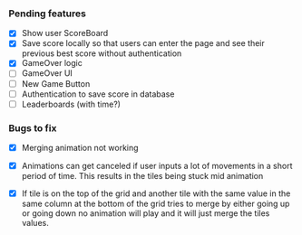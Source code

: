 ### Pending features
- [x] Show user ScoreBoard
- [x] Save score locally so that users can enter the page and see their previous best score without authentication
- [x] GameOver logic
- [ ] GameOver UI
- [ ] New Game Button
- [ ] Authentication to save score in database
- [ ] Leaderboards (with time?)
 
### Bugs to fix 
- [x] Merging animation not working
- [x] Animations can get canceled if user inputs a lot of movements in a short period of time. This results in the tiles being stuck mid animation
- [x] If tile is on the top of the grid and another tile with the same value in the same column at the bottom of the grid tries to merge by either going up or going down no animation will play and it will just merge the tiles values.

